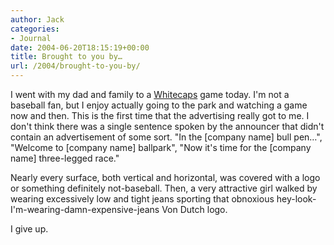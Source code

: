 ```yaml
---
author: Jack
categories:
- Journal
date: 2004-06-20T18:15:19+00:00
title: Brought to you by…
url: /2004/brought-to-you-by/
---
```


I went with my dad and family to a [Whitecaps][1] game today. I'm not a baseball fan, but I enjoy actually going to the park and watching a game now and then. This is the first time that the advertising really got to me. I don't think there was a single sentence spoken by the announcer that didn't contain an advertisement of some sort. "In the [company name] bull pen&#8230;", "Welcome to [company name] ballpark", "Now it's time for the [company name] three-legged race."

Nearly every surface, both vertical and horizontal, was covered with a logo or something definitely not-baseball. Then, a very attractive girl walked by wearing excessively low and tight jeans sporting that obnoxious hey-look-I'm-wearing-damn-expensive-jeans Von Dutch logo.

I give up.

 [1]: http://www.whitecaps-baseball.com/